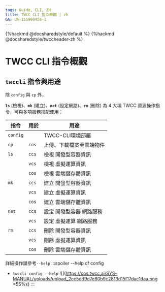 ```yaml
---
tags: Guide, CLI, ZH
title: TWCC CLI 指令概觀 | zh
GA: UA-155999456-1
---
```


{%hackmd @docsharedstyle/default %}
{%hackmd @docsharedstyle/twccheader-zh %}

# TWCC CLI 指令概觀

## `twccli` 指令與用途

除 `config` 與 `cp` 外，

**`ls`** (檢視)、**`mk`** (建立)、**`net`** (設定網路)、**`rm`** (刪除) 為 4 大項 TWCC 資源操作指令，可與多項服務搭配使用： 


|指令|用於|用途|
|--|--|--|
|`config`||TWCC-CLI環境部屬|
|`cp`|`cos`|上傳、下載檔案至雲端物件|
|`ls`|`ccs`|檢視 開發型容器資訊|
||`vcs`|檢視 虛擬運算資訊|
||`cos`|檢視 雲端儲存體資訊|
|`mk`|`ccs`|建立 開發型容器資訊|
||`vcs`|建立 虛擬運算資訊|
||`cos`|建立 雲端儲存體資訊|
|`net`|`ccs`|設定 開發型容器 網路服務|
||`vcs`|設定 虛擬運算 網路服務|
|`rm`|`ccs`|刪除 開發型容器資訊|
||`vcs`|刪除 虛擬運算資訊|
||`cos`|刪除 雲端儲存體資訊|

詳細操作請參考`--help`
:::spoiler --help of config 
- `twccli config --help`
![](https://cos.twcc.ai/SYS-MANUAL/uploads/upload_2cc5dd9d7e80b9c2813d15f17dac1daa.png =55%x)
:::
